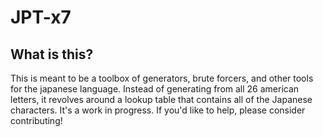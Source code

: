 # JPT-x7
## What is this?
This is meant to be a toolbox of generators, brute forcers, and other tools for the japanese language. Instead of generating from all 26 american letters, it revolves around a lookup table that contains all of the Japanese characters. It's a work in progress. If you'd like to help, please consider contributing!
